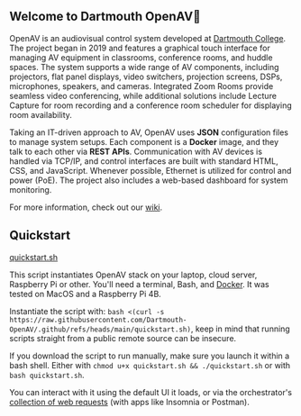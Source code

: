 ## Welcome to Dartmouth OpenAV👋

OpenAV is an audiovisual control system developed at [Dartmouth College](https://www.dartmouth.edu). The project began in 2019 and features a graphical touch interface for managing AV equipment in classrooms, conference rooms, and huddle spaces. The system supports a wide range of AV components, including projectors, flat panel displays, video switchers, projection screens, DSPs, microphones, speakers, and cameras. Integrated Zoom Rooms provide seamless video conferencing, while additional solutions include Lecture Capture for room recording and a conference room scheduler for displaying room availability.

Taking an IT-driven approach to AV, OpenAV uses **JSON** configuration files to manage system setups. Each component is a **Docker** image, and they talk to each other via **REST APIs**. Communication with AV devices is handled via TCP/IP, and control interfaces are built with standard HTML, CSS, and JavaScript. Whenever possible, Ethernet is utilized for control and power (PoE). The project also includes a web-based dashboard for system monitoring.

For more information, check out our [wiki](https://github.com/Dartmouth-OpenAV/.github/wiki).

## Quickstart

[quickstart.sh](https://raw.githubusercontent.com/Dartmouth-OpenAV/.github/refs/heads/main/quickstart.sh)

This script instantiates OpenAV stack on your laptop, cloud server, Raspberry Pi or other. You'll need a terminal, Bash, and [Docker](https://docs.docker.com/engine/install/). It was tested on MacOS and a Raspberry Pi 4B.

Instantiate the script with: `bash <(curl -s https://raw.githubusercontent.com/Dartmouth-OpenAV/.github/refs/heads/main/quickstart.sh)`, keep in mind that running scripts straight from a public remote source can be insecure.

If you download the script to run manually, make sure you launch it within a bash shell. Either with `chmod u+x quickstart.sh && ./quickstart.sh` or with `bash quickstart.sh`.

You can interact with it using the default UI it loads, or via the orchestrator's [collection of web requests](https://raw.githubusercontent.com/Dartmouth-OpenAV/orchestrator/refs/heads/main/orchestrator.collection.json) (with apps like Insomnia or Postman).

